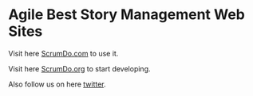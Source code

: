# Agile Best Story Management Web Sites

Visit here [ScrumDo.com](http://www.ScrumDo.com) to use it.

Visit here [ScrumDo.org](http://www.ScrumDo.org) to start developing.

Also follow us on here [twitter](http://twitter.com/#!/ScrumDo).

